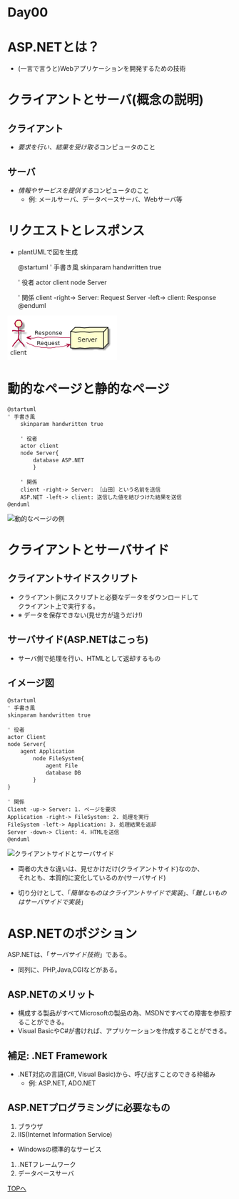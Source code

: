 Day00
===

# ASP.NETとは？

- (一言で言うと)Webアプリケーションを開発するための技術

# クライアントとサーバ(概念の説明)

## クライアント
- *要求を行い、結果を受け取る*コンピュータのこと

## サーバ
- *情報やサービスを提供する*コンピュータのこと
  - 例: メールサーバ、データベースサーバ、Webサーバ等


# リクエストとレスポンス

- plantUMLで図を生成

	@startuml
	' 手書き風
	skinparam handwritten true
	
	' 役者
	actor client
	node Server
	
	' 関係
	client -right-> Server: Request
	Server -left-> client: Response
	@enduml

![リクエストとレスポンスのイメージ図](./img/Day00/001.png)


# 動的なページと静的なページ

	@startuml
	' 手書き風
		skinparam handwritten true
		
		' 役者
		actor client
		node Server{
			database ASP.NET
			}
		
		' 関係
		client -right-> Server: ［山田］という名前を送信
		ASP.NET -left-> client: 送信した値を結びつけた結果を送信
	@enduml

![動的なページの例](./img/Day00/002.png,"動的なページの例")


# クライアントとサーバサイド

## クライアントサイドスクリプト
- クライアント側にスクリプトと必要なデータをダウンロードして  
クライアント上で実行する。
- ※ データを保存できない(見せ方が違うだけ!)

## サーバサイド(ASP.NETはこっち)
- サーバ側で処理を行い、HTMLとして返却するもの

## イメージ図

	@startuml
	' 手書き風
	skinparam handwritten true
	
	' 役者
	actor Client
	node Server{
		agent Application
			node FileSystem{
				agent File
				database DB
			}
	}
	
	' 関係
	Client -up-> Server: 1. ページを要求
	Application -right-> FileSystem: 2. 処理を実行
	FileSystem -left-> Application: 3. 処理結果を返却
	Server -down-> Client: 4. HTMLを送信
	@enduml

![クライアントサイドとサーバサイド](./img/Day00/003.png,"クライアントサイドとサーバサイド")

- 両者の大きな違いは、見せかけだけ(クライアントサイド)なのか、  
それとも、本質的に変化しているのか(サーバサイド)

- 切り分けとして、「*簡単なものはクライアントサイドで実装*」、「*難しいものはサーバサイドで実装*」

# ASP.NETのポジション
 ASP.NETは、「*サーバサイド技術*」である。
  - 同列に、PHP,Java,CGIなどがある。

## ASP.NETのメリット
- 構成する製品がすべてMicrosoftの製品の為、MSDNですべての障害を参照することができる。
- Visual BasicやC#が書ければ、アプリケーションを作成することができる。

## 補足: .NET Framework

- .NET対応の言語(C#, Visual Basic)から、呼び出すことのできる枠組み
  - 例: ASP.NET, ADO.NET

## ASP.NETプログラミングに必要なもの

1. ブラウザ
1. IIS(Internet Information Service)
  - Windowsの標準的なサービス
1. .NETフレームワーク
1. データベースサーバ

[TOPへ](./index.md)  
